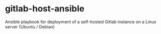 # gitlab-host-ansible
Ansible playbook for deployment of a self-hosted Gitlab instance on a Linux server (Ubuntu / Debian)
